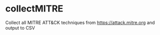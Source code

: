 # collectMITRE
Collect all MITRE ATT&amp;CK techniques from https://attack.mitre.org and output to CSV
